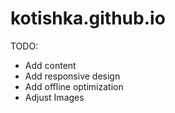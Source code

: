 # kotishka.github.io

TODO:
- Add content
- Add responsive design
- Add offline optimization
- Adjust Images
